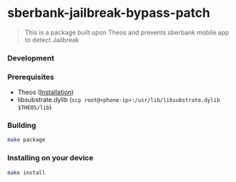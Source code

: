 # sberbank-jailbreak-bypass-patch

> This is a package built upon Theos and prevents sberbank mobile app to detect Jailbreak

### Development

### Prerequisites

- Theos ([Installation](https://github.com/theos/theos/wiki/Installation))
- libsubstrate.dylib (```scp root@<phone-ip>:/usr/lib/libsubstrate.dylib $THEOS/lib```)

### Building

```bash
make package
```

### Installing on your device

```bash
make install
```
